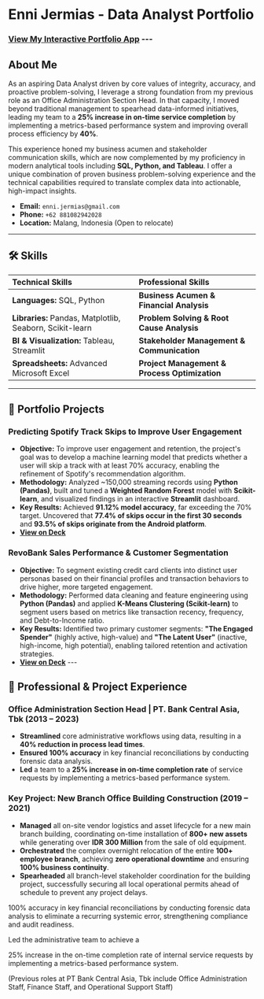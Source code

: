 # Enni Jermias - Data Analyst Portfolio

### [View My Interactive Portfolio App](https://your-streamlit-app-url.streamlit.app/) ---

## About Me

As an aspiring Data Analyst driven by core values of integrity, accuracy, and proactive problem-solving, I leverage a strong foundation from my previous role as an Office Administration Section Head. In that capacity, I moved beyond traditional management to spearhead data-informed initiatives, leading my team to a **25% increase in on-time service completion** by implementing a metrics-based performance system and improving overall process efficiency by **40%**.

This experience honed my business acumen and stakeholder communication skills, which are now complemented by my proficiency in modern analytical tools including **SQL, Python, and Tableau**. I offer a unique combination of proven business problem-solving experience and the technical capabilities required to translate complex data into actionable, high-impact insights.

* **Email:** `enni.jermias@gmail.com`
* **Phone:** `+62 881082942028`
* **Location:** Malang, Indonesia (Open to relocate)

---

## 🛠️ Skills

| Technical Skills | Professional Skills |
| :--- | :--- |
| **Languages:** SQL, Python | **Business Acumen & Financial Analysis** |
| **Libraries:** Pandas, Matplotlib, Seaborn, Scikit-learn | **Problem Solving & Root Cause Analysis** |
| **BI & Visualization:** Tableau, Streamlit | **Stakeholder Management & Communication** |
| **Spreadsheets:** Advanced Microsoft Excel | **Project Management & Process Optimization** |

---

## 📂 Portfolio Projects

### Predicting Spotify Track Skips to Improve User Engagement
* **Objective:** To improve user engagement and retention, the project's goal was to develop a machine learning model that predicts whether a user will skip a track with at least 70% accuracy, enabling the refinement of Spotify's recommendation algorithm.
* **Methodology:** Analyzed ~150,000 streaming records using **Python (Pandas)**, built and tuned a **Weighted Random Forest** model with **Scikit-learn**, and visualized findings in an interactive **Streamlit** dashboard.
* **Key Results:** Achieved **91.12% model accuracy**, far exceeding the 70% target. Uncovered that **77.4% of skips occur in the first 30 seconds** and **93.5% of skips originate from the Android platform**.
* **[View on Deck](https://drive.google.com/file/d/1vSLozk2oMHycUSwZh4fb0z8em722d369/view?usp=sharing)**

### RevoBank Sales Performance & Customer Segmentation
* **Objective:** To segment existing credit card clients into distinct user personas based on their financial profiles and transaction behaviors to drive higher, more targeted engagement.
* **Methodology:** Performed data cleaning and feature engineering using **Python (Pandas)** and applied **K-Means Clustering (Scikit-learn)** to segment users based on metrics like transaction recency, frequency, and Debt-to-Income ratio.
* **Key Results:** Identified two primary customer segments: **"The Engaged Spender"** (highly active, high-value) and **"The Latent User"** (inactive, high-income, high potential), enabling tailored retention and activation strategies.
* **[View on Deck](https://drive.google.com/file/d/1vSLozk2oMHycUSwZh4fb0z8em722d369/view?usp=sharing)** ---

## 🏢 Professional & Project Experience

### Office Administration Section Head | PT. Bank Central Asia, Tbk (2013 – 2023)
* **Streamlined** core administrative workflows using data, resulting in a **40% reduction in process lead times**.
* **Ensured 100% accuracy** in key financial reconciliations by conducting forensic data analysis.
* **Led** a team to a **25% increase in on-time completion rate** of service requests by implementing a metrics-based performance system.

### Key Project: New Branch Office Building Construction (2019 – 2021)
* **Managed** all on-site vendor logistics and asset lifecycle for a new main branch building, coordinating on-time installation of **800+ new assets** while generating over **IDR 300 Million** from the sale of old equipment.
* **Orchestrated** the complex overnight relocation of the entire **100+ employee branch**, achieving **zero operational downtime** and ensuring **100% business continuity**.
* **Spearheaded** all branch-level stakeholder coordination for the building project, successfully securing all local operational permits ahead of schedule to prevent any project delays.

100% accuracy in key financial reconciliations by conducting forensic data analysis to eliminate a recurring systemic error, strengthening compliance and audit readiness.


Led the administrative team to achieve a 

25% increase in the on-time completion rate of internal service requests by implementing a metrics-based performance system.



(Previous roles at PT Bank Central Asia, Tbk include Office Administration Staff, Finance Staff, and Operational Support Staff) 
